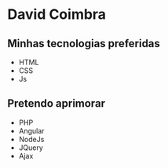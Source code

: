 # David Coimbra
## Minhas tecnologias preferidas

- HTML
- CSS
- Js

## Pretendo aprimorar

- PHP
- Angular
- NodeJs
- JQuery
- Ajax

